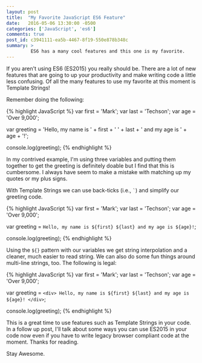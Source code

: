 ```yaml
---
layout: post
title:  "My Favorite JavaScript ES6 Feature"
date:   2016-05-06 13:30:00 -0500
categories: ['JavaScript', 'es6']
comments: true
post_id: c3941111-ea5b-4467-8f19-550e878b348c
summary: >
         ES6 has a many cool features and this one is my favorite.
---
```

If you aren't using ES6 (ES2015) you really should be. There are a lot of new features that are going to up your productivity and make writing code a little less confusing. Of all the many features to use my favorite at this moment is Template Strings!

Remember doing the following:

{% highlight JavaScript %}
var first = 'Mark';
var last = 'Techson';
var age = 'Over 9,000';

var greeting = 'Hello, my name is ' + first +  ' ' + last + ' and my age is ' + age + '!';

console.log(greeting);
{% endhighlight %}

In my contrived example, I'm using three variables and putting them together to get the greeting is definitely doable but I find that this is cumbersome. I always have seem to make a mistake with matching up my quotes or my plus signs.

With Template Strings we can use back-ticks (i.e., ``` ` ```) and simplify our greeting code.

{% highlight JavaScript %}
var first = 'Mark';
var last = 'Techson';
var age = 'Over 9,000';

var greeting = `Hello, my name is ${first} ${last} and my age is ${age}!`;

console.log(greeting);
{% endhighlight %}

Using the ```${}``` pattern with our variables we get string interpolation and a cleaner, much easier to read string. We can also do some fun things around multi-line strings, too. The following is legal:

{% highlight JavaScript %}
var first = 'Mark';
var last = 'Techson';
var age = 'Over 9,000';

var greeting = `
    <div>
        Hello, my name is ${first} ${last} and my age is ${age}!
    </div>
`;

console.log(greeting);
{% endhighlight %}

This is a great time to use features such as Template Strings in your code. In a follow up post, I'll talk about some ways you can use ES2015 in your code now even if you have to write legacy browser compliant code at the moment. Thanks for reading.

Stay Awesome.
